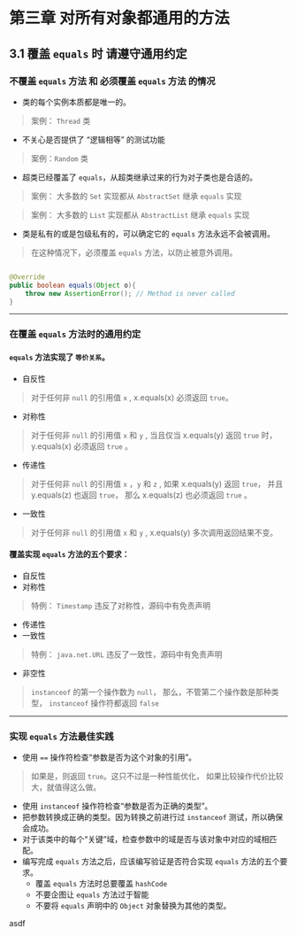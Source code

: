 
# 第三章 对所有对象都通用的方法

## 3.1 覆盖 `equals` 时 请遵守通用约定

### 不覆盖 `equals` 方法 和 必须覆盖 `equals` 方法 的情况

- 类的每个实例本质都是唯一的。

> 案例： `Thread` 类

- 不关心是否提供了 “逻辑相等” 的测试功能

> 案例：`Random` 类

- 超类已经覆盖了 `equals`，从超类继承过来的行为对子类也是合适的。
> 案例： 大多数的 `Set` 实现都从 `AbstractSet` 继承 `equals` 实现

> 案例： 大多数的 `List` 实现都从 `AbstractList` 继承 `equals` 实现

- 类是私有的或是包级私有的，可以确定它的 `equals` 方法永远不会被调用。
> 在这种情况下，必须覆盖 `equals` 方法，以防止被意外调用。
```java

@Override
public boolean equals(Object o){
    throw new AssertionError(); // Method is never called
}

```

---

### 在覆盖 `equals` 方法时的通用约定

#### `equals` 方法实现了 `等价关系`。

- 自反性
> 对于任何非 `null` 的引用值 `x` , x.equals(x) 必须返回 `true`。

- 对称性
> 对于任何非 `null` 的引用值 `x` 和 `y` , 
> 当且仅当 x.equals(y) 返回 `true` 时，y.equals(x) 必须返回 `true` 。

- 传递性
> 对于任何非 `null` 的引用值 `x` ，`y` 和 `z` , 
> 如果 x.equals(y) 返回 `true`， 并且 y.equals(z) 也返回 `true`，
> 那么 x.equals(z) 也必须返回 `true` 。

- 一致性
> 对于任何非 `null` 的引用值 `x` 和 `y` , 
> x.equals(y) 多次调用返回结果不变。

#### 覆盖实现 `equals` 方法的五个要求：

- 自反性
- 对称性
> 特例： `Timestamp` 违反了对称性，源码中有免责声明
- 传递性
- 一致性
> 特例： `java.net.URL` 违反了一致性，源码中有免责声明
- 非空性
> `instanceof` 的第一个操作数为 `null`， 那么，不管第二个操作数是那种类型，
> `instanceof` 操作符都返回 `false` 

---

### 实现 `equals` 方法最佳实践

- 使用 `==` 操作符检查“参数是否为这个对象的引用”。
> 如果是，则返回 `true`。这只不过是一种性能优化，
> 如果比较操作代价比较大，就值得这么做。

- 使用 `instanceof` 操作符检查“参数是否为正确的类型”。
- 把参数转换成正确的类型。因为转换之前进行过 `instanceof` 测试，所以确保会成功。
- 对于该类中的每个“关键”域，检查参数中的域是否与该对象中对应的域相匹配。
- 编写完成 `equals` 方法之后，应该编写验证是否符合实现 `equals` 方法的五个要求。
    - 覆盖 `equals` 方法时总要覆盖 `hashCode`
    - 不要企图让 `equals` 方法过于智能
    - 不要将 `equals` 声明中的 `Object` 对象替换为其他的类型。 















asdf

